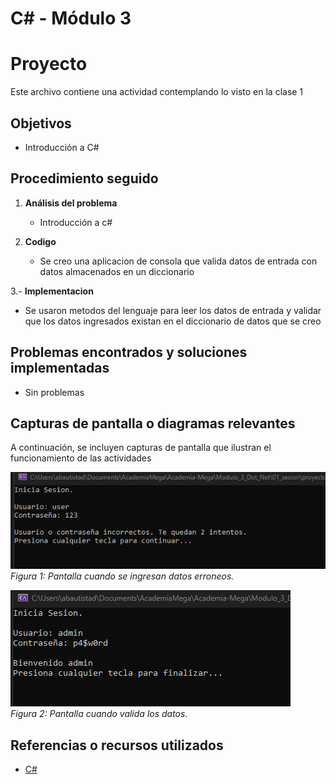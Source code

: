 # C# - Módulo 3

# Proyecto 

Este archivo contiene una actividad contemplando lo visto en la clase 1

## Objetivos 

- Introducción a C#

## Procedimiento seguido

1. **Análisis del problema**  
   - Introducción a c#

2. **Codigo**  
   - Se creo una aplicacion de consola que valida datos de entrada con datos almacenados en un diccionario

3.- **Implementacion**
   - Se usaron metodos del lenguaje para leer los datos de entrada y validar que los datos ingresados existan en el diccionario de datos que se creo
   
## Problemas encontrados y soluciones implementadas

- Sin problemas

## Capturas de pantalla o diagramas relevantes

A continuación, se incluyen capturas de pantalla que ilustran el funcionamiento de las actividades

![Salida de pruebas](Capturas/img.png)  
*Figura 1: Pantalla cuando se ingresan datos erroneos.*

![Salida de pruebas](Capturas/img2.png)  
*Figura 2: Pantalla cuando valida los datos.*


## Referencias o recursos utilizados

- [C#](https://dotnet.microsoft.com/es-es/languages/csharp)
